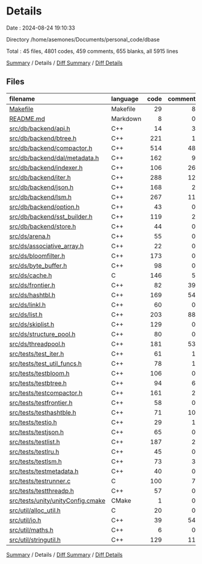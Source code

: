 # Details

Date : 2024-08-24 19:10:33

Directory /home/asemones/Documents/personal_code/dbase

Total : 45 files,  4801 codes, 459 comments, 655 blanks, all 5915 lines

[Summary](results.md) / Details / [Diff Summary](diff.md) / [Diff Details](diff-details.md)

## Files
| filename | language | code | comment | blank | total |
| :--- | :--- | ---: | ---: | ---: | ---: |
| [Makefile](/Makefile) | Makefile | 29 | 8 | 10 | 47 |
| [README.md](/README.md) | Markdown | 8 | 0 | 5 | 13 |
| [src/db/backend/api.h](/src/db/backend/api.h) | C++ | 14 | 3 | 4 | 21 |
| [src/db/backend/btree.h](/src/db/backend/btree.h) | C++ | 221 | 1 | 34 | 256 |
| [src/db/backend/compactor.h](/src/db/backend/compactor.h) | C++ | 514 | 48 | 54 | 616 |
| [src/db/backend/dal/metadata.h](/src/db/backend/dal/metadata.h) | C++ | 162 | 9 | 16 | 187 |
| [src/db/backend/indexer.h](/src/db/backend/indexer.h) | C++ | 106 | 26 | 10 | 142 |
| [src/db/backend/iter.h](/src/db/backend/iter.h) | C++ | 288 | 12 | 25 | 325 |
| [src/db/backend/json.h](/src/db/backend/json.h) | C++ | 168 | 2 | 12 | 182 |
| [src/db/backend/lsm.h](/src/db/backend/lsm.h) | C++ | 267 | 11 | 33 | 311 |
| [src/db/backend/option.h](/src/db/backend/option.h) | C++ | 43 | 0 | 6 | 49 |
| [src/db/backend/sst_builder.h](/src/db/backend/sst_builder.h) | C++ | 119 | 2 | 12 | 133 |
| [src/db/backend/store.h](/src/db/backend/store.h) | C++ | 44 | 0 | 3 | 47 |
| [src/ds/arena.h](/src/ds/arena.h) | C++ | 55 | 0 | 10 | 65 |
| [src/ds/associative_array.h](/src/ds/associative_array.h) | C++ | 22 | 0 | 4 | 26 |
| [src/ds/bloomfilter.h](/src/ds/bloomfilter.h) | C++ | 173 | 0 | 14 | 187 |
| [src/ds/byte_buffer.h](/src/ds/byte_buffer.h) | C++ | 98 | 0 | 7 | 105 |
| [src/ds/cache.h](/src/ds/cache.h) | C | 146 | 5 | 26 | 177 |
| [src/ds/frontier.h](/src/ds/frontier.h) | C++ | 82 | 39 | 21 | 142 |
| [src/ds/hashtbl.h](/src/ds/hashtbl.h) | C++ | 169 | 54 | 21 | 244 |
| [src/ds/linkl.h](/src/ds/linkl.h) | C++ | 60 | 0 | 6 | 66 |
| [src/ds/list.h](/src/ds/list.h) | C++ | 203 | 88 | 21 | 312 |
| [src/ds/skiplist.h](/src/ds/skiplist.h) | C++ | 129 | 0 | 15 | 144 |
| [src/ds/structure_pool.h](/src/ds/structure_pool.h) | C++ | 80 | 0 | 3 | 83 |
| [src/ds/threadpool.h](/src/ds/threadpool.h) | C++ | 181 | 53 | 28 | 262 |
| [src/tests/test_iter.h](/src/tests/test_iter.h) | C++ | 61 | 1 | 30 | 92 |
| [src/tests/test_util_funcs.h](/src/tests/test_util_funcs.h) | C++ | 78 | 1 | 13 | 92 |
| [src/tests/testbloom.h](/src/tests/testbloom.h) | C++ | 106 | 0 | 21 | 127 |
| [src/tests/testbtree.h](/src/tests/testbtree.h) | C++ | 94 | 6 | 18 | 118 |
| [src/tests/testcompactor.h](/src/tests/testcompactor.h) | C++ | 161 | 2 | 13 | 176 |
| [src/tests/testfrontier.h](/src/tests/testfrontier.h) | C++ | 58 | 0 | 20 | 78 |
| [src/tests/testhashtble.h](/src/tests/testhashtble.h) | C++ | 71 | 10 | 27 | 108 |
| [src/tests/testio.h](/src/tests/testio.h) | C++ | 29 | 1 | 6 | 36 |
| [src/tests/testjson.h](/src/tests/testjson.h) | C++ | 65 | 0 | 14 | 79 |
| [src/tests/testlist.h](/src/tests/testlist.h) | C++ | 187 | 2 | 20 | 209 |
| [src/tests/testlru.h](/src/tests/testlru.h) | C++ | 45 | 0 | 5 | 50 |
| [src/tests/testlsm.h](/src/tests/testlsm.h) | C++ | 73 | 3 | 9 | 85 |
| [src/tests/testmetadata.h](/src/tests/testmetadata.h) | C++ | 40 | 0 | 11 | 51 |
| [src/tests/testrunner.c](/src/tests/testrunner.c) | C | 100 | 7 | 5 | 112 |
| [src/tests/testthreadp.h](/src/tests/testthreadp.h) | C++ | 57 | 0 | 9 | 66 |
| [src/tests/unity/unityConfig.cmake](/src/tests/unity/unityConfig.cmake) | CMake | 1 | 0 | 0 | 1 |
| [src/util/alloc_util.h](/src/util/alloc_util.h) | C | 20 | 0 | 4 | 24 |
| [src/util/io.h](/src/util/io.h) | C++ | 39 | 54 | 4 | 97 |
| [src/util/maths.h](/src/util/maths.h) | C++ | 6 | 0 | 4 | 10 |
| [src/util/stringutil.h](/src/util/stringutil.h) | C++ | 129 | 11 | 22 | 162 |

[Summary](results.md) / Details / [Diff Summary](diff.md) / [Diff Details](diff-details.md)